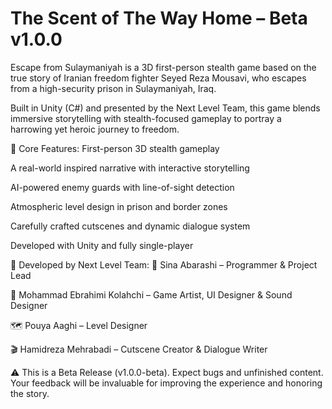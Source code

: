 # The Scent of The Way Home – Beta v1.0.0
Escape from Sulaymaniyah is a 3D first-person stealth game based on the true story of Iranian freedom fighter Seyed Reza Mousavi, who escapes from a high-security prison in Sulaymaniyah, Iraq.

Built in Unity (C#) and presented by the Next Level Team, this game blends immersive storytelling with stealth-focused gameplay to portray a harrowing yet heroic journey to freedom.

🎯 Core Features:
First-person 3D stealth gameplay

A real-world inspired narrative with interactive storytelling

AI-powered enemy guards with line-of-sight detection

Atmospheric level design in prison and border zones

Carefully crafted cutscenes and dynamic dialogue system

Developed with Unity and fully single-player

👥 Developed by Next Level Team:
🧠 Sina Abarashi – Programmer & Project Lead

🎨 Mohammad Ebrahimi Kolahchi – Game Artist, UI Designer & Sound Designer

🗺️ Pouya Aaghi – Level Designer

🎬 Hamidreza Mehrabadi – Cutscene Creator & Dialogue Writer

⚠️ This is a Beta Release (v1.0.0-beta). Expect bugs and unfinished content.
Your feedback will be invaluable for improving the experience and honoring the story.
